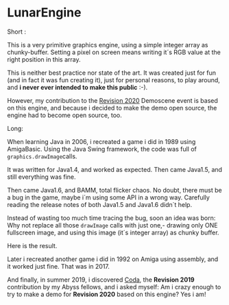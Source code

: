 # LunarEngine

Short :

This is a very primitive graphics engine, using a simple integer array as chunky-buffer. Setting a pixel on screen means writing it´s RGB value at the right position in this array.

This is neither best practice nor state of the art. It was created just for fun (and in fact it was fun creating it), just for personal reasons, to play around, and **i never ever intended to make this public** :-).

However, my contribution to the [Revision 2020](https://2020.revision-party.net) Demoscene event is based on this engine, and because i decided to make the demo open source, the engine had to become open source, too.



Long: 

When learning Java in 2006, i recreated a game i did in 1989 using AmigaBasic. Using the Java Swing framework, the code was full of `graphics.drawImage`calls.

It was written for Java1.4, and worked as expected. Then came Java1.5, and still everything was fine.

Then came Java1.6, and BAMM, total flicker chaos. No doubt, there must be a bug in the game, maybe i´m using some API in a wrong way. Carefully reading the release notes of both Java1.5 and Java1.6 didn´t help.

Instead of wasting too much time tracing the bug, soon an idea was born: Why not replace all those `drawImage` calls with just one,- drawing only ONE fullscreen image, and using this image (it´s integer array) as chunky buffer.

Here is the result.

Later i recreated another game i did in 1992 on Amiga using assembly, and it worked just fine. That was in 2017.

And finally, in summer 2019, i discovered [Coda](https://www.pouet.net/prod.php?which=80998 "Pouet"), the **Revision 2019** contribution by my Abyss fellows, and i asked myself: Am i crazy enough to try to make a demo for **Revision 2020** based on this engine? Yes i am!

